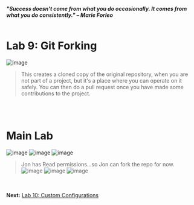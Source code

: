***"Success doesn't come from what you do occasionally. It comes from what you do consistently." – Marie Forleo***
<br><br>

# Lab 9: Git Forking
![image](https://github.com/user-attachments/assets/77066e2e-a55f-4c59-b6ee-3bdeecf8f8a1)

>This creates a cloned copy of the original repository, when you are not part of a project,
>but it's a place where you can operate on it safely.  You can then do a pull request once
>you have made some contributions to the project.

<br><br>
# Main Lab
![image](https://github.com/user-attachments/assets/a3487228-d0f1-4665-a175-50b8c6eae2c3)
![image](https://github.com/user-attachments/assets/32853b67-4bbe-4319-9b9b-4972e5a0bc17)
![image](https://github.com/user-attachments/assets/550d4f36-0f70-4458-a5d8-088ba9c0958f)
> Jon has Read permissions...so Jon can fork the repo for now.
![image](https://github.com/user-attachments/assets/7d6b8005-a631-4b7a-a5c2-777ea9fc1e76)
![image](https://github.com/user-attachments/assets/b8d49b30-ccfc-4819-8359-8960e794e72b)
![image](https://github.com/user-attachments/assets/21ff6a8e-b1e4-427f-8ac5-24b6f9f68cf9)


<br><br>
**Next:** [Lab 10: Custom Configurations](10_custom_configurations.md)


